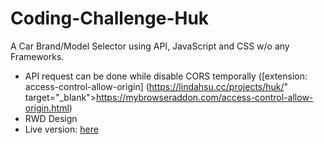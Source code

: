 # Coding-Challenge-Huk
A Car Brand/Model Selector using API, JavaScript and CSS w/o any Frameworks.

* API request can be done while disable CORS temporally
 ([extension: access-control-allow-origin] (https://lindahsu.cc/projects/huk/" target="_blank">https://mybrowseraddon.com/access-control-allow-origin.html)
* RWD Design
* Live version: [here](https://lindahsu.cc/projects/huk/)


